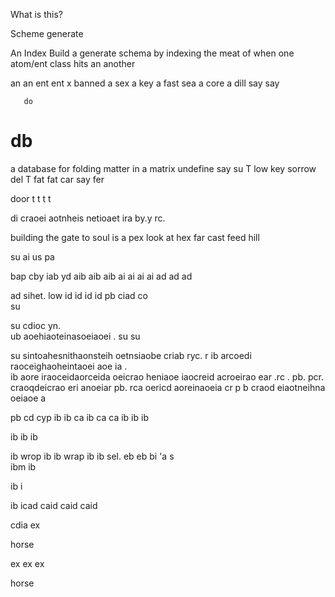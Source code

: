 What is this?

Scheme generate

An Index 
Build a generate schema 
by indexing the meat of 
when one atom/ent class 
hits 
 an
   another 
   
   an
     an
       ent 
       ent x 
banned 
      a
       sex 
      a
       key
      a
       fast sea 
      a
       core 
      a
       dill
       say
       say
       
       do 



# db

a database
for folding matter in a matrix
undefine say su T low key sorrow del T fat fat 
car
say
fer

door t t 
t
t

di craoei aotnheis netioaet ira by.y rc. 

building the gate to soul is a pex look at hex
far cast
feed hill

su ai 
us pa 

bap cby 
iab yd 
aib aib aib ai ai ai ai ad 
ad ad 

ad sihet. 
low id id id id 
pb ciad co  
su

su cdioc yn.  
ub aoehiaoteinasoeiaoei . 
su
su 

su sintoahesnithaonsteih oetnsiaobe criab ryc. r 
ib arcoedi raoceighaoheintaoei aoe ia .  
ib aore iraoceidaorceida oeicrao heniaoe iaocreid acroeirao ear .rc .
 pb. pcr. craoqdeicrao eri anoeiar 
 pb. rca oericd aoreinaoeia cr p
 b craod eiaotneihna oeiaoe a  
 
 pb cd cyp 
 ib 
 ib ca 
 ib ca ca 
 ib
 ib
 ib
 
 ib
 ib
 ib
 
 ib wrop 
 ib 
 ib wrap
 ib
 ib sel. 
 eb
 eb bi 'a  s  
 ibm
 ib
 
 ib i  
 
 ib icad caid caid caid 
 
 cdia ex
 
 horse
 
 ex
 ex
 ex
 
 horse
